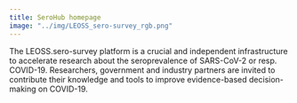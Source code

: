 ```yaml
---
title: SeroHub homepage
image: "../img/LEOSS_sero-survey_rgb.png"
---
```


The LEOSS.sero-survey platform is a crucial and independent infrastructure to accelerate research about the seroprevalence of SARS-CoV-2 or resp. COVID-19. Researchers, government and industry partners are invited to contribute their knowledge and tools to improve evidence-based decision-making on COVID-19.
